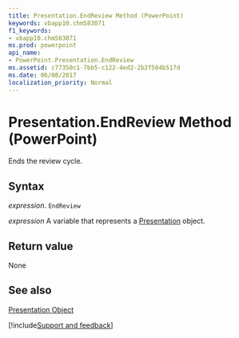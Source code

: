 ```yaml
---
title: Presentation.EndReview Method (PowerPoint)
keywords: vbapp10.chm583071
f1_keywords:
- vbapp10.chm583071
ms.prod: powerpoint
api_name:
- PowerPoint.Presentation.EndReview
ms.assetid: c77350c1-7bb5-c122-4ed2-2b2f504b517d
ms.date: 06/08/2017
localization_priority: Normal
---
```



# Presentation.EndReview Method (PowerPoint)

Ends the review cycle.


## Syntax

 _expression_. `EndReview`

 _expression_ A variable that represents a [Presentation](./PowerPoint.Presentation.md) object.


## Return value

None


## See also


[Presentation Object](PowerPoint.Presentation.md)

[!include[Support and feedback](~/includes/feedback-boilerplate.md)]